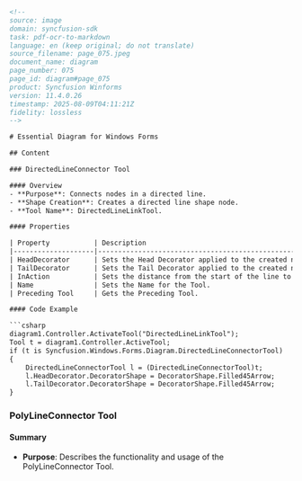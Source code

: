 ```html
<!-- 
source: image
domain: syncfusion-sdk
task: pdf-ocr-to-markdown
language: en (keep original; do not translate)
source_filename: page_075.jpeg
document_name: diagram
page_number: 075
page_id: diagram#page_075
product: Syncfusion Winforms
version: 11.4.0.26
timestamp: 2025-08-09T04:11:21Z
fidelity: lossless
-->

# Essential Diagram for Windows Forms

## Content

### DirectedLineConnector Tool

#### Overview
- **Purpose**: Connects nodes in a directed line.
- **Shape Creation**: Creates a directed line shape node.
- **Tool Name**: DirectedLineLinkTool.

#### Properties

| Property           | Description                                                                       |
|--------------------|-----------------------------------------------------------------------------------|
| HeadDecorator      | Sets the Head Decorator applied to the created node.                              |
| TailDecorator      | Sets the Tail Decorator applied to the created node.                              |
| InAction           | Sets the distance from the start of the line to the dash pattern. Accepts Float value. |
| Name               | Sets the Name for the Tool.                                                         |
| Preceding Tool     | Gets the Preceding Tool.                                                              |

#### Code Example

```csharp
diagram1.Controller.ActivateTool("DirectedLineLinkTool");
Tool t = diagram1.Controller.ActiveTool;
if (t is Syncfusion.Windows.Forms.Diagram.DirectedLineConnectorTool)
{
    DirectedLineConnectorTool l = (DirectedLineConnectorTool)t;
    l.HeadDecorator.DecoratorShape = DecoratorShape.Filled45Arrow;
    l.TailDecorator.DecoratorShape = DecoratorShape.Filled45Arrow;
}
```

### PolyLineConnector Tool

#### Summary

- **Purpose**: Describes the functionality and usage of the PolyLineConnector Tool.

<!-- tags: [syncfusion, winforms, directedlineconnectortool, polylineconnectortool, version: 11.4.0.26] keywords: [directedlineconnector, polylineconnector, decorator, decoratorshape, directedline, dashpattern, name, tool, precedence, filled45arrow, connector, tool] -->
```html
```